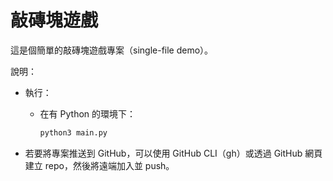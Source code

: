# 敲磚塊遊戲

這是個簡單的敲磚塊遊戲專案（single-file demo）。

說明：
- 執行：
  - 在有 Python 的環境下：
    ```bash
    python3 main.py
    ```

- 若要將專案推送到 GitHub，可以使用 GitHub CLI（gh）或透過 GitHub 網頁建立 repo，然後將遠端加入並 push。